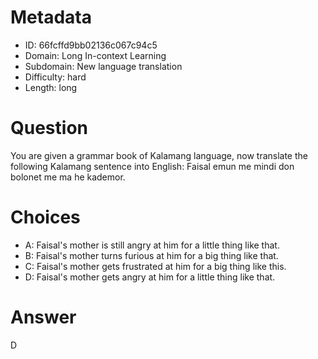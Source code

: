 # Metadata

- ID: 66fcffd9bb02136c067c94c5
- Domain: Long In-context Learning
- Subdomain: New language translation
- Difficulty: hard
- Length: long

# Question

You are given a grammar book of Kalamang language, now translate the following Kalamang sentence into English: Faisal emun me mindi don bolonet me ma he kademor.

# Choices

- A: Faisal's mother is still angry at him for a little thing like that.
- B: Faisal's mother turns furious at him for a big thing like that.
- C: Faisal's mother gets frustrated at him for a big thing like this.
- D: Faisal's mother gets angry at him for a little thing like that.

# Answer

D
